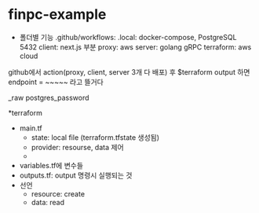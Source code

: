 # finpc-example

- 폴더별 기능
.github/workflows: 
.local: docker-compose, PostgreSQL 5432
client: next.js 부분
proxy: aws
server: golang gRPC
terraform: aws cloud


github에서 action(proxy, client, server 3개 다 배포) 후
$terraform output 하면 endpoint = ~~~~~ 라고 뜰거다


_raw postgres_password




*terraform
- main.tf
    - state: local file (terraform.tfstate 생성됨)
    - provider: resourse, data 제어
    - 
- variables.tf에 변수들
- outputs.tf: output 명령시 실행되는 것
- 선언
    - resource: create 
    - data: read


